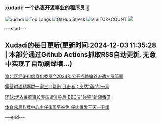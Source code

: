 ### xudadi: 一个热衷开源事业的程序员 👋

![xudadi](https://github-readme-stats-git-masterorgs-github-readme-stats-team.vercel.app/api?username=xudadi)
[![Top Langs](https://github-readme-stats.vercel.app/api/top-langs/?username=xudadi)](https://github.com/anuraghazra/github-readme-stats)
[![GitHub Streak](https://streak-stats.demolab.com?user=xudadi&locale=zh_Hans)](https://git.io/streak-stats)
![VISITOR+COUNT](https://komarev.com/ghpvc/?username=xudadi&label=VISITOR+COUNT)
![](https://raw.githubusercontent.com/xudadi/xudadi/main/assets/github-contribution-grid-snake.svg)


---start---

## Xudadi的每日更新(更新时间:2024-12-03 11:35:28 | 本部分通过Github Actions抓取RSS自动更新, 无意中实现了自动刷绿墙...)

[渝北区经济和信息化委员会2024年公开招聘编外派遣人员简章](https://www.gongkaoleida.com/article/2214948)

[露营时酒精爆燃一家三口烧伤 目击者：突然"轰"的一声](https://m.163.com/news/article/JIE9RQAV0530JPVV.html)

[环球:优衣库董事长表态遭渲染后 BBC又"碰瓷"新疆番茄](https://m.163.com/news/article/JIEMAV3L0514R9OJ.html)

[体育总局棋牌中心主任朱国平被免 任内爆发王天一丑闻](https://m.163.com/news/article/JIEAUCH405199DKK.html)

---end---
